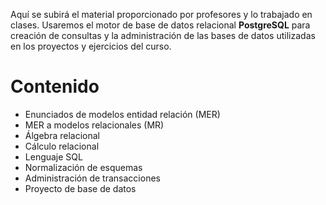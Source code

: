 Aquí se subirá el material proporcionado por profesores y lo trabajado en clases. Usaremos el motor de base de datos relacional **PostgreSQL** para creación de consultas y la administración de las bases de datos utilizadas en los proyectos y ejercicios del curso.
# Contenido
- Enunciados de modelos entidad relación (MER)
- MER a modelos relacionales (MR)
- Álgebra relacional
- Cálculo relacional
- Lenguaje SQL
- Normalización de esquemas
- Administración de transacciones
- Proyecto de base de datos

